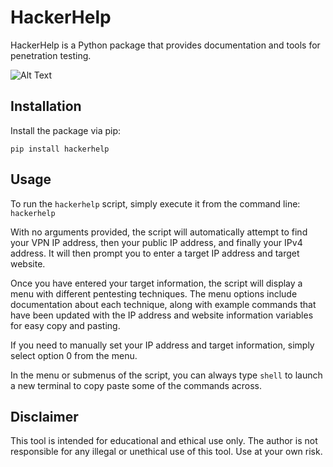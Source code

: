 # HackerHelp
HackerHelp is a Python package that provides documentation and tools for penetration testing.

![Alt Text](https://i.imgur.com/sTvATAG.gif)

## Installation
Install the package via pip:
```
pip install hackerhelp
```

## Usage
To run the `hackerhelp` script, simply execute it from the command line:
```hackerhelp```

With no arguments provided, the script will automatically attempt to find your VPN IP address, then your public IP address, and finally your IPv4 address. It will then prompt you to enter a target IP address and target website.

Once you have entered your target information, the script will display a menu with different pentesting techniques. The menu options include documentation about each technique, along with example commands that have been updated with the IP address and website information variables for easy copy and pasting.

If you need to manually set your IP address and target information, simply select option 0 from the menu.

In the menu or submenus of the script, you can always type `shell` to launch a new terminal to copy paste some of the commands across.

## Disclaimer

This tool is intended for educational and ethical use only. The author is not responsible for any illegal or unethical use of this tool. Use at your own risk.
